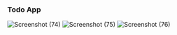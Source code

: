 ### Todo App
![Screenshot (74)](https://user-images.githubusercontent.com/42207415/179816792-d31847e4-573e-4ce5-9f9d-97219ec70556.png)
![Screenshot (75)](https://user-images.githubusercontent.com/42207415/179816814-d9043201-161f-4dd3-9f61-766fa96323b7.png)
![Screenshot (76)](https://user-images.githubusercontent.com/42207415/179816825-432f48bf-9921-4f71-94f4-f800a1f2802f.png)
